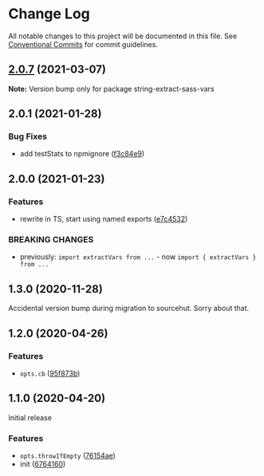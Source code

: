 # Change Log

All notable changes to this project will be documented in this file.
See [Conventional Commits](https://conventionalcommits.org) for commit guidelines.

## [2.0.7](https://github.com/codsen/codsen/compare/string-extract-sass-vars@2.0.6...string-extract-sass-vars@2.0.7) (2021-03-07)

**Note:** Version bump only for package string-extract-sass-vars





## 2.0.1 (2021-01-28)

### Bug Fixes

- add testStats to npmignore ([f3c84e9](https://github.com/codsen/codsen/commit/f3c84e95afc5514214312f913692d85b2e12eb29))

## 2.0.0 (2021-01-23)

### Features

- rewrite in TS, start using named exports ([e7c4532](https://github.com/codsen/codsen/commit/e7c4532aa231ea85c416e96680ec10d094d0cd27))

### BREAKING CHANGES

- previously: `import extractVars from ...` - now `import { extractVars } from ...`

## 1.3.0 (2020-11-28)

Accidental version bump during migration to sourcehut. Sorry about that.

## 1.2.0 (2020-04-26)

### Features

- `opts.cb` ([95f873b](https://gitlab.com/codsen/codsen/commit/95f873b1379bc4ad0cfff36ec79338709d417fd3))

## 1.1.0 (2020-04-20)

Initial release

### Features

- `opts.throwIfEmpty` ([76154ae](https://gitlab.com/codsen/codsen/commit/76154ae9b23a42a94ef8d65b4d5c075900c266af))
- init ([6764160](https://gitlab.com/codsen/codsen/commit/676416064a037f8b7f21a6e20a0e291849b77897))
